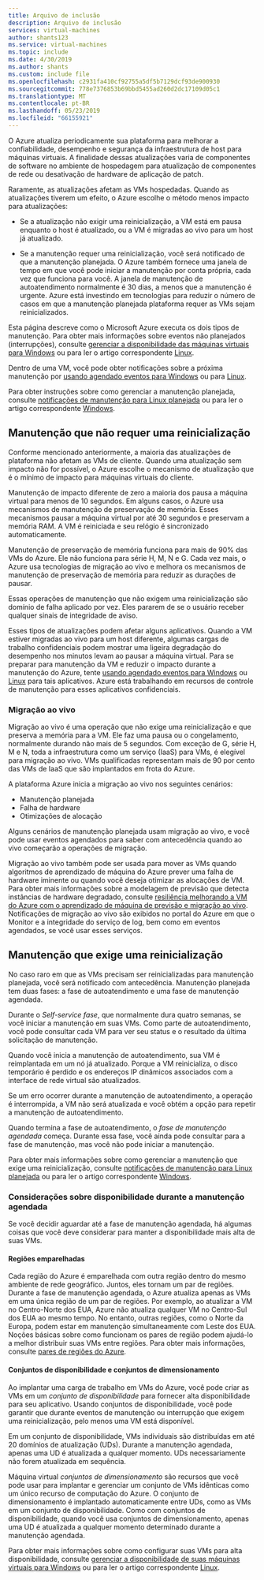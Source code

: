 ```yaml
---
title: Arquivo de inclusão
description: Arquivo de inclusão
services: virtual-machines
author: shants123
ms.service: virtual-machines
ms.topic: include
ms.date: 4/30/2019
ms.author: shants
ms.custom: include file
ms.openlocfilehash: c2931fa410cf92755a5df5b7129dcf93de900930
ms.sourcegitcommit: 778e7376853b69bbd5455ad260d2dc17109d05c1
ms.translationtype: MT
ms.contentlocale: pt-BR
ms.lasthandoff: 05/23/2019
ms.locfileid: "66155921"
---
```

O Azure atualiza periodicamente sua plataforma para melhorar a confiabilidade, desempenho e segurança da infraestrutura de host para máquinas virtuais. A finalidade dessas atualizações varia de componentes de software no ambiente de hospedagem para atualização de componentes de rede ou desativação de hardware de aplicação de patch. 

Raramente, as atualizações afetam as VMs hospedadas. Quando as atualizações tiverem um efeito, o Azure escolhe o método menos impacto para atualizações:

- Se a atualização não exigir uma reinicialização, a VM está em pausa enquanto o host é atualizado, ou a VM é migradas ao vivo para um host já atualizado.

- Se a manutenção requer uma reinicialização, você será notificado de que a manutenção planejada. O Azure também fornece uma janela de tempo em que você pode iniciar a manutenção por conta própria, cada vez que funciona para você. A janela de manutenção de autoatendimento normalmente é 30 dias, a menos que a manutenção é urgente. Azure está investindo em tecnologias para reduzir o número de casos em que a manutenção planejada plataforma requer as VMs sejam reinicializados. 

Esta página descreve como o Microsoft Azure executa os dois tipos de manutenção. Para obter mais informações sobre eventos não planejados (interrupções), consulte [gerenciar a disponibilidade das máquinas virtuais para Windows](../articles/virtual-machines/windows/manage-availability.md) ou para ler o artigo correspondente [Linux](../articles/virtual-machines/linux/manage-availability.md).

Dentro de uma VM, você pode obter notificações sobre a próxima manutenção por [usando agendado eventos para Windows](../articles/virtual-machines/windows/scheduled-events.md) ou para [Linux](../articles/virtual-machines/linux/scheduled-events.md).

Para obter instruções sobre como gerenciar a manutenção planejada, consulte [notificações de manutenção para Linux planejada](../articles/virtual-machines/linux/maintenance-notifications.md) ou para ler o artigo correspondente [Windows](../articles/virtual-machines/windows/maintenance-notifications.md).

## <a name="maintenance-that-doesnt-require-a-reboot"></a>Manutenção que não requer uma reinicialização

Conforme mencionado anteriormente, a maioria das atualizações de plataforma não afetam as VMs de cliente. Quando uma atualização sem impacto não for possível, o Azure escolhe o mecanismo de atualização que é o mínimo de impacto para máquinas virtuais do cliente. 

Manutenção de impacto diferente de zero a maioria dos pausa a máquina virtual para menos de 10 segundos. Em alguns casos, o Azure usa mecanismos de manutenção de preservação de memória. Esses mecanismos pausar a máquina virtual por até 30 segundos e preservam a memória RAM. A VM é reiniciada e seu relógio é sincronizado automaticamente. 

Manutenção de preservação de memória funciona para mais de 90% das VMs do Azure. Ele não funciona para série H, M, N e G. Cada vez mais, o Azure usa tecnologias de migração ao vivo e melhora os mecanismos de manutenção de preservação de memória para reduzir as durações de pausar.  

Essas operações de manutenção que não exigem uma reinicialização são domínio de falha aplicado por vez. Eles pararem de se o usuário receber qualquer sinais de integridade de aviso. 

Esses tipos de atualizações podem afetar alguns aplicativos. Quando a VM estiver migradas ao vivo para um host diferente, algumas cargas de trabalho confidenciais podem mostrar uma ligeira degradação do desempenho nos minutos levam ao pausar a máquina virtual. Para se preparar para manutenção da VM e reduzir o impacto durante a manutenção do Azure, tente [usando agendado eventos para Windows](../articles/virtual-machines/windows/scheduled-events.md) ou [Linux](../articles/virtual-machines/linux/scheduled-events.md) para tais aplicativos. Azure está trabalhando em recursos de controle de manutenção para esses aplicativos confidenciais. 

### <a name="live-migration"></a>Migração ao vivo

Migração ao vivo é uma operação que não exige uma reinicialização e que preserva a memória para a VM. Ele faz uma pausa ou o congelamento, normalmente durando não mais de 5 segundos. Com exceção de G, série H, M e N, toda a infraestrutura como um serviço (IaaS) para VMs, é elegível para migração ao vivo. VMs qualificadas representam mais de 90 por cento das VMs de IaaS que são implantados em frota do Azure. 

A plataforma Azure inicia a migração ao vivo nos seguintes cenários:
- Manutenção planejada
- Falha de hardware
- Otimizações de alocação

Alguns cenários de manutenção planejada usam migração ao vivo, e você pode usar eventos agendados para saber com antecedência quando ao vivo começarão a operações de migração.

Migração ao vivo também pode ser usada para mover as VMs quando algoritmos de aprendizado de máquina do Azure prever uma falha de hardware iminente ou quando você deseja otimizar as alocações de VM. Para obter mais informações sobre a modelagem de previsão que detecta instâncias de hardware degradado, consulte [resiliência melhorando a VM do Azure com o aprendizado de máquina de previsão e migração ao vivo](https://azure.microsoft.com/blog/improving-azure-virtual-machine-resiliency-with-predictive-ml-and-live-migration/?WT.mc_id=thomasmaurer-blog-thmaure). Notificações de migração ao vivo são exibidos no portal do Azure em que o Monitor e a integridade do serviço de log, bem como em eventos agendados, se você usar esses serviços.

## <a name="maintenance-that-requires-a-reboot"></a>Manutenção que exige uma reinicialização

No caso raro em que as VMs precisam ser reinicializadas para manutenção planejada, você será notificado com antecedência. Manutenção planejada tem duas fases: a fase de autoatendimento e uma fase de manutenção agendada.

Durante o *Self-service fase*, que normalmente dura quatro semanas, se você iniciar a manutenção em suas VMs. Como parte de autoatendimento, você pode consultar cada VM para ver seu status e o resultado da última solicitação de manutenção.

Quando você inicia a manutenção de autoatendimento, sua VM é reimplantada em um nó já atualizado. Porque a VM reinicializa, o disco temporário é perdido e os endereços IP dinâmicos associados com a interface de rede virtual são atualizados.

Se um erro ocorrer durante a manutenção de autoatendimento, a operação é interrompida, a VM não será atualizada e você obtém a opção para repetir a manutenção de autoatendimento. 

Quando termina a fase de autoatendimento, o *fase de manutenção agendada* começa. Durante essa fase, você ainda pode consultar para a fase de manutenção, mas você não pode iniciar a manutenção.

Para obter mais informações sobre como gerenciar a manutenção que exige uma reinicialização, consulte [notificações de manutenção para Linux planejada](../articles/virtual-machines/linux/maintenance-notifications.md) ou para ler o artigo correspondente [Windows](../articles/virtual-machines/windows/maintenance-notifications.md). 

### <a name="availability-considerations-during-scheduled-maintenance"></a>Considerações sobre disponibilidade durante a manutenção agendada 

Se você decidir aguardar até a fase de manutenção agendada, há algumas coisas que você deve considerar para manter a disponibilidade mais alta de suas VMs. 

#### <a name="paired-regions"></a>Regiões emparelhadas

Cada região do Azure é emparelhada com outra região dentro do mesmo ambiente de rede geográfico. Juntos, eles tornam um par de regiões. Durante a fase de manutenção agendada, o Azure atualiza apenas as VMs em uma única região de um par de regiões. Por exemplo, ao atualizar a VM no Centro-Norte dos EUA, Azure não atualiza qualquer VM no Centro-Sul dos EUA ao mesmo tempo. No entanto, outras regiões, como o Norte da Europa, podem estar em manutenção simultaneamente com Leste dos EUA. Noções básicas sobre como funcionam os pares de região podem ajudá-lo a melhor distribuir suas VMs entre regiões. Para obter mais informações, consulte [pares de regiões do Azure](https://docs.microsoft.com/azure/best-practices-availability-paired-regions).

#### <a name="availability-sets-and-scale-sets"></a>Conjuntos de disponibilidade e conjuntos de dimensionamento

Ao implantar uma carga de trabalho em VMs do Azure, você pode criar as VMs em um *conjunto de disponibilidade* para fornecer alta disponibilidade para seu aplicativo. Usando conjuntos de disponibilidade, você pode garantir que durante eventos de manutenção ou interrupção que exigem uma reinicialização, pelo menos uma VM está disponível.

Em um conjunto de disponibilidade, VMs individuais são distribuídas em até 20 domínios de atualização (UDs). Durante a manutenção agendada, apenas uma UD é atualizada a qualquer momento. UDs necessariamente não forem atualizada em sequência. 

Máquina virtual *conjuntos de dimensionamento* são recursos que você pode usar para implantar e gerenciar um conjunto de VMs idênticas como um único recurso de computação do Azure. O conjunto de dimensionamento é implantado automaticamente entre UDs, como as VMs em um conjunto de disponibilidade. Como com conjuntos de disponibilidade, quando você usa conjuntos de dimensionamento, apenas uma UD é atualizada a qualquer momento determinado durante a manutenção agendada.

Para obter mais informações sobre como configurar suas VMs para alta disponibilidade, consulte [gerenciar a disponibilidade de suas máquinas virtuais para Windows](../articles/virtual-machines/windows/manage-availability.md) ou para ler o artigo correspondente [Linux](../articles/virtual-machines/linux/manage-availability.md).
